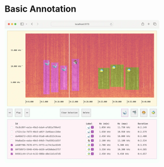 # Basic Annotation

![packages/website/static/screenshot/basic-annotation.webp](../../packages/website/static/screenshot/basic-annotation.webp)

